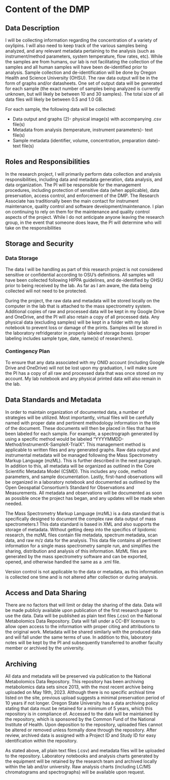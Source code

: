 # Content of the DMP

## Data Description
I will be collecting information regarding the concentration of a variety of oxylipins. I will also 
need to keep track of the various samples being analyzed, and any relevant metadata pertaining to 
the analysis (such as instrument/method parameters, system temperature, flow rates, etc). While the 
samples are from humans, our lab is not facilitating the collection of the samples and all human 
samples will have been de-identified prior to analysis. Sample collection and de-identification will 
be done by Oregon Health and Science University (OHSU). The raw data output will be in the form of 
graphs and/or datasheets. One set of output data will be generated for each sample (the exact number 
of samples being analyzed is currently unknown, but will likely be between 10 and 30 samples). The 
total size of all data files will likely be between 0.5 and 1.0 GB. 

For each sample, the following data will be collected:
* Data output and graphs (2)- physical image(s) with accompanying .csv file(s)
* Metadata from analysis (temperature, instrument parameters)- text file(s)
* Sample metadata (identifier, volume, concentration, preparation date)- text file(s)

## Roles and Responsibilities
In the research project, I will primarily perform data collection and analysis responsibilities, 
including data and metadata generation, data analysis, and data organization. The PI will be 
responsible for the management procedures, including protection of sensitive data (when 
applicable), data preservation, access control, and enforcement of the DMP. The Research 
Associate has traditionally been the main contact for instrument maintenance, quality control and 
software development/maintenance. I plan on continuing to rely on them for the maintenance and 
quality control aspects of the project. While I do not anticipate anyone leaving the research 
group, in the event that someone does leave, the PI will determine who will take on the 
responsibilities

## Storage and Security
### Data Storage
The data I will be handling as part of this research project is not considered sensitive or 
confidential according to OSU’s definitions. All samples will have been collected following HIPPA 
guidelines, and de-identified by OHSU prior to being received by the lab. As far as I am aware, 
the data being collected will not need to be protected.

During the project, the raw data and metadata will be stored locally on the computer in the lab 
that is attached to the mass spectrometry system. Additional copies of raw and processed data will 
be kept in my Google Drive and OneDrive, and the PI will also retain a copy of all processed data.
Any physical data (excluding samples) will be kept in a folder with my lab notebook to prevent loss 
or damage of the prints. Samples will be stored in the laboratory refridgerator in properly labeled
storage boxes (proper labeling includes sample type, date, name(s) of researchers). 
    
### Contingency Plan
To ensure that any data associated with my ONID account (including Google Drive and 
OneDrive) will not be lost upon my graduation, I will make sure the PI has a copy of all raw and 
processed data that was once stored on my account. My lab notebook and any physical printed 
data will also remain in the lab.

## Data Standards and Metadata
In order to maintain organization of documented data, a number of strategies will be utilized. 
Most importantly, virtual files will be carefully named with proper date and pertinent 
methodology information in the title of the document. These documents will then be placed in 
files that have been labeled for each sample. For example, a spectrograph generated by using a 
specific method would be labeled “YYYYMMDD-Method/InstrumentX-SampleX-TrialX”. This 
management method is applicable to written files and any generated graphs. Raw data output and 
instrumental metadata will be managed following the Mass Spectrometry Markup Language 
(mzML). This is further described in the next paragraph. In addition to this, all metadata will be 
organized as outlined in the Core Scientific Metadata Model (CSMD). This includes any code, 
method parameters, and sample documentation. Lastly, first-hand observations will be organized 
in a laboratory notebook and documented as outlined by the Open Geospatial Consortium’s
Standard for Observations and Measurements. All metadata and observations will be documented 
as soon as possible once the project has began, and any updates will be made when needed.

The Mass Spectrometry Markup Language (mzML) is a data standard that is specifically 
designed to document the complex raw data output of mass spectrometers.1 This data standard is 
based in XML and also supports the storage of metadata. Without getting deep into the specifics of 
lipidomic research, the mzML files contain file metadata, spectrum metadata, scan data, and raw m/z 
data for the analysis. This data file contains all pertinent information for a single mass 
spectrometry sample run, and simplifies the sharing, distribution and analysis of this information. 
MzML files are generated by the mass spectrometry software and can be exported, opened, and 
otherwise handled the same as a .xml file.

Version control is not applicable to the data or metadata, as this information is collected one time
and is not altered after collection or during analysis.

## Access and Data Sharing
There are no factors that will limit or delay the sharing of the data.
Data will be made publicly available upon publication of the first research paper to use the 
data. Data will be published as plain text files (.csv) on the National Metabolomics Data 
Repository. Data will fall under a CC-BY licensure to allow open access to the information with 
proper citing and attributions to the original work. Metadata will be shared similarly with the 
produced data and will fall under the same terms of use. In addition to this, laboratory notes 
will be kept by the PI and subsequently transferred to another faculty member or archived by 
the university.

## Archiving
All data and metadata will be preserved via publication to the National Metabolomics 
Data Repository. This repository has been archiving metabolomics data sets since 2013, with 
the most recent archive being uploaded on May 19th, 2023. Although there is no specific 
archival time listed on the site, previous upload suggests a minimal preservation period of 10 
years if not longer. Oregon State University has a data archiving policy stating that data must 
be retained for a minimum of 5 years, which this repository is in compliance of. Accessed to the 
data will be maintained by the repository, which is sponsored by the Common Fund of the National 
Institute of Health. Upon deposition to the repository, uploaded files cannot be altered or 
removed unless formally done through the repository. After review, archived data is assigned with 
a Project ID and Study ID for easy identification within the repository. 

As stated above, all plain text files (.csv) and metadata files will be uploaded to the 
repository. Laboratory notebooks and analysis charts generated by the equipment will be 
retained by the research team and archived locally within the lab and/or university. Raw 
analysis charts (including LC/MS chromatograms and spectrographs) will be available upon 
request.
